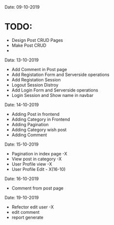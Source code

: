 Date: 09-10-2019

# TODO:
- Design Post CRUD Pages
- Make Post CRUD
- 

Data: 13-10-2019
- Add Comment in Post page
- Add Registation Form and Serverside operations
- Add Registation Session
- Logout Session Distroy
- Add Login Form and Serverside operations
- Login Session and Show name in navbar

Date: 14-10-2019
- Adding Post in frontend
- Adding Category in Frontend
- Adding Pagination
- Adding Category wish post
- Adding Comment

Date: 15-10-2019
- Pagination in index page -X
- View post in category -X
- User Profile view -X
- User Profile Edit  - X(16-10)

Date: 16-10-2019
- Comment from post page

Date: 19-10-2019
- Refector edit user -X
- edit comment 
- report generate